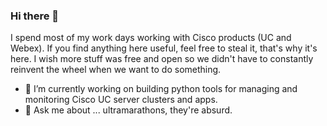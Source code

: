 ### Hi there 👋
I spend most of my work days working with Cisco products (UC and Webex). If you find anything here useful, feel free to steal it, that's why it's here. I wish more stuff was free and open so we didn't have to constantly reinvent the wheel when we want to do something.

- 🔭 I’m currently working on building python tools for managing and monitoring Cisco UC server clusters and apps.
- 💬 Ask me about ... ultramarathons, they're absurd.

<!--
**jgmitchell257/jgmitchell257** is a ✨ _special_ ✨ repository because its `README.md` (this file) appears on your GitHub profile.

Here are some ideas to get you started:

- 🔭 I’m currently working on ...
- 🌱 I’m currently learning ...
- 👯 I’m looking to collaborate on ...
- 🤔 I’m looking for help with ...
- 💬 Ask me about ...
- 📫 How to reach me: ...
- 😄 Pronouns: ...
- ⚡ Fun fact: ...
-->
